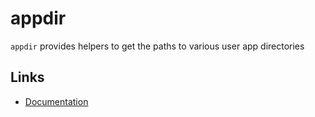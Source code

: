# appdir

`appdir` provides helpers to get the paths to various user app directories

## Links

* [Documentation](https://godoc.org/github.com/sparkymat/appdir)
